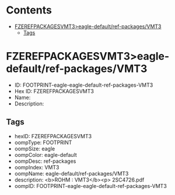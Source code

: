 



Contents
========

* [FZEREFPACKAGESVMT3>eagle-default/ref-packages/VMT3](#fzerefpackagesvmt3eagle-defaultref-packagesvmt3)
	* [Tags](#tags)

# FZEREFPACKAGESVMT3>eagle-default/ref-packages/VMT3

- ID: FOOTPRINT-eagle-eagle-default-ref-packages-VMT3
- Hex ID: FZEREFPACKAGESVMT3
- Name: 
- Description: 

## Tags

- hexID: FZEREFPACKAGESVMT3
- oompType: FOOTPRINT
- oompSize: eagle
- oompColor: eagle-default
- oompDesc: ref-packages
- oompIndex: VMT3
- oompName: eagle-default/ref-packages/VMT3
- description: &lt;b&gt;ROHM : VMT3&lt;/b&gt;&lt;p&gt;&#xD;
2SC4726.pdf
- oompID: FOOTPRINT-eagle-eagle-default-ref-packages-VMT3
